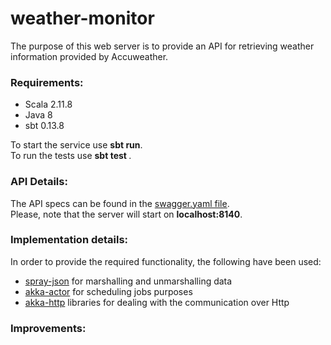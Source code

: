 # weather-monitor
The purpose of this web server is to provide an API for retrieving weather information provided by Accuweather.

### Requirements:

<ul>
  <li> Scala 2.11.8 </li>
  <li> Java 8 </li>
  <li> sbt 0.13.8 </li>
</ul>

To start the service use <b>sbt run</b>.</br>
To run the tests use <b> sbt test </b>.

### API Details:
The API specs can be found in the <a href="https://github.com/Bii03/weather-monitor/blob/master/swagger.yaml">swagger.yaml file</a>. </br>
Please, note that the server will start on <b>localhost:8140</b>.

### Implementation details:
In order to provide the required functionality, the following have been used:
  - <a href="https://github.com/spray/spray-json">spray-json</a> for marshalling and unmarshalling data
  - <a href="http://doc.akka.io/docs/akka/current/scala/actors.html">akka-actor</a> for scheduling jobs purposes
  - <a href="http://doc.akka.io/docs/akka/2.4.8/scala/http/introduction.html#philosophy">akka-http</a> libraries for dealing with the communication over Http

### Improvements:

